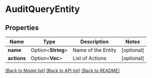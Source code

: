 # AuditQueryEntity

## Properties

Name | Type | Description | Notes
------------ | ------------- | ------------- | -------------
**name** | Option<**String**> | Name of the Entity | [optional]
**actions** | Option<**Vec<String>**> | List of Actions | [optional]

[[Back to Model list]](../README.md#documentation-for-models) [[Back to API list]](../README.md#documentation-for-api-endpoints) [[Back to README]](../README.md)



